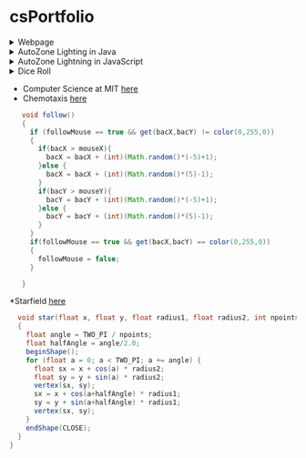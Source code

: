 # csPortfolio

<details>
  <summary>Webpage</summary>
    https://husseins13.github.io/testWeb/dogPage/.
      
A source of pride in the development of this project was being able to explore both HTML and CSS for the first time. I learned how to manipulate both images and texts within these languages. Nothing in the creation of this webpage was particularly difficult, but I did learn how to make an image opaque when the mouse hovers over it. Here is a snippet of that code:

    <div class="w3-container">
        <img src="group.jpg" id="cent" class="w3-opacity w3-hover-opacity-off" alt="Norway" style="width:50%">
        <h3> To kick off the day, students met with Governor Dayton to share their vision for the future of Minnesota. </h3>
        <img src="dayton.jpg" id="cent" class="w3-opacity w3-hover-opacity-off" alt="Norway" style="width:50%">
    </div>
    
  </details>
      <details>
  <summary> AutoZone Lighting in Java </summary>
  https://husseins13.github.io/lightning2/
  
A source of pride in the development of this project was being able to revisit the mousePressed() method and utilize a lot of randomly generated variables. I created the random lightning strikes by creating a while loop that randomly generated ints for the x and y variables. A challenge that I encountered, but later figured out, was how to randomly generate a background color each time the mouse was pressed. Here is the sample of my code that randomly generated ints:
  
  ```Java
void draw() {
    background(255);
    while (endX < 300) {
        endX = startX + (int)(Math.random() * 19) - 9;
        endY = startY + (int)((Math.random() * 10));
        line(startX, startY, endX, endY);
        startX = endX;
        startY = endY;
    }
    while (end2X < 300) {
        end2X = start2X + (int)(Math.random() * 19) - 9;
        end2Y = start2Y + (int)((Math.random() * 10));
        line(start2X, start2Y, end2X, end2Y);
        start2X = end2X;
        start2Y = end2Y;
    }
}

```
  </details>
<details>
  <summary>AutoZone Lightning in JavaScript</summary>
  https://husseins13.github.io/lightning2/jsacs_lightning/
  
A source of pride in the development of this code, was being able to explore JavaScript for the first time. I learned about some of the similarities and differences between Java and JavaScript. I was able to rewrite parts of my code so that it would have the same functionality as the Java version. Through exploration, I learned how to create a random background color that is constantly changing, butI struggled to make the colors change with the mousePressed() method.
  </details>


<details>
  <summary> Dice Roll </summary>
    https://husseins13.github.io/dice3/

    A source of pride in the development of this code was being able to create all of the Dice objects and have them each display a different number everytime the mouse was pressed. A challenge that I encountered when writing this code was being able to randomly generate a different type of die for each object. I solved this issue by creating a roll() method that randomly generated an int from 1-6. This int was then used to create a die with the corresponding value. Here is a snippet of that code:
  
  ```Java
   void roll(){ // ur code here
  m = (int)(Math.random()*6)+1;
  }
  void show()  {
     fill(#BDBDBD);
    rect(x, y, 50, 50);
    if (m == 1) {
      noStroke();
      fill(#FF9700 );
      ellipse( x+25, y+25, 6, 6);
    }
    if ( m == 2) { 
      fill (#E8CA53); 
      noStroke();
      ellipse( x+16, y+25, 6, 6); 
      ellipse( x+32, y+25, 6, 6);
  }
  ...
  }
  
  ```
    
   </details>
    
* Computer Science at MIT [here](https://docs.google.com/presentation/d/e/2PACX-1vSr-_JrrET3n5xBaLSEZix7rZ2E2e36VktTxQe9m339OE6w0e5tl992_AbKmIOQKuY9DkCQBhBwAzbo/pub?start=true&loop=true&delayms=10000)
* Chemotaxis [here](https://husseins13.github.io/chemotaxis4/)

```Java
   void follow()
   {
     if (followMouse == true && get(bacX,bacY) != color(0,255,0))
     {
       if(bacX > mouseX){
         bacX = bacX + (int)(Math.random()*(-5)+1);
       }else {
         bacX = bacX + (int)(Math.random()*(5)-1);
       }
       if(bacY > mouseY){
         bacY = bacY + (int)(Math.random()*(-5)+1);
       }else {
         bacY = bacY + (int)(Math.random()*(5)-1);
       }  
     }
     if(followMouse == true && get(bacX,bacY) == color(0,255,0))
     {
       followMouse = false;
     }

   }
   ```
*Starfield [here](https://husseins13.github.io/starfield5/)

```Java
  void star(float x, float y, float radius1, float radius2, int npoints)
  {
    float angle = TWO_PI / npoints;
    float halfAngle = angle/2.0;
    beginShape();
    for (float a = 0; a < TWO_PI; a += angle) {
      float sx = x + cos(a) * radius2;
      float sy = y + sin(a) * radius2;
      vertex(sx, sy);
      sx = x + cos(a+halfAngle) * radius1;
      sy = y + sin(a+halfAngle) * radius1;
      vertex(sx, sy);
    }
    endShape(CLOSE);
  }
}
```
